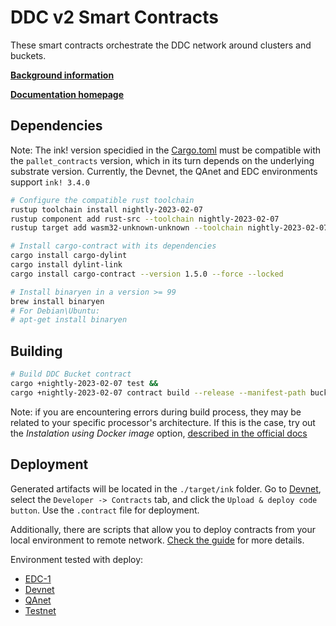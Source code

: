 # DDC v2 Smart Contracts

These smart contracts orchestrate the DDC network around clusters and buckets.

**[Background information](https://docs.cere.network/ddc/protocols/topology)**

**[Documentation homepage](https://docs.cere.network/ddc/protocols/smart-contracts)**

## Dependencies

Note: The ink! version specidied in the [Cargo.toml](https://github.com/Cerebellum-Network/ddc-bucket-contract/blob/main/bucket/Cargo.toml) must be compatible with the `pallet_contracts` version, which in its turn depends on the underlying substrate version. Currently, the Devnet, the QAnet and EDC environments support `ink! 3.4.0`

```bash
# Configure the compatible rust toolchain
rustup toolchain install nightly-2023-02-07
rustup component add rust-src --toolchain nightly-2023-02-07
rustup target add wasm32-unknown-unknown --toolchain nightly-2023-02-07

# Install cargo-contract with its dependencies
cargo install cargo-dylint
cargo install dylint-link
cargo install cargo-contract --version 1.5.0 --force --locked

# Install binaryen in a version >= 99
brew install binaryen 
# For Debian\Ubuntu:
# apt-get install binaryen
```

## Building

```bash
# Build DDC Bucket contract
cargo +nightly-2023-02-07 test &&
cargo +nightly-2023-02-07 contract build --release --manifest-path bucket/Cargo.toml
```

Note: if you are encountering errors during build process, they may be related to your specific processor's architecture. If this is the case, try out the *Instalation using Docker image* option, [described in the official docs](https://github.com/paritytech/cargo-contract#installation-using-docker-image)


## Deployment

Generated artifacts will be located in the `./target/ink` folder. Go to [Devnet](https://explorer.cere.network/?rpc=wss%3A%2F%2Farchive.devnet.cere.network%2Fws#/contracts), select the `Developer -> Contracts` tab, and click the `Upload & deploy code button`. Use the `.contract` file for deployment.

Additionally, there are scripts that allow you to deploy contracts from your local environment to remote network. [Check the guide](./scripts/README.md) for more details.

Environment tested with deploy:
- [EDC-1](https://explorer.cere.network/?rpc=wss%3A%2F%2Fext-devs-node-1.cluster-1.cere.network%3A9945#/contracts)
- [Devnet](https://explorer.cere.network/?rpc=wss%3A%2F%2Farchive.devnet.cere.network%2Fws#/contracts)
- [QAnet](https://explorer.cere.network/?rpc=wss%3A%2F%2Farchive.qanet.cere.network%2Fws#/contracts)
- [Testnet](https://explorer.cere.network/?rpc=wss%3A%2F%2Farchive.testnet.cere.network%2Fws#/contracts)